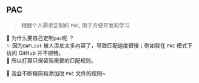 ## PAC
> 根据个人需求定制的 `PAC`, 用于方便开发和学习   

👀 为什么要自己定制`pac`呢 ？   
✨ 因为`GWFList` 被人添加太多内容了，导致匹配速度很慢；例如我在 `PAC` 模式下访问 GitHub 并不顺畅。    
🤣 所以打算只保留我需要的匹配规则。

📖 我会不断精简和添加改 `PAC` 文件的规则~
